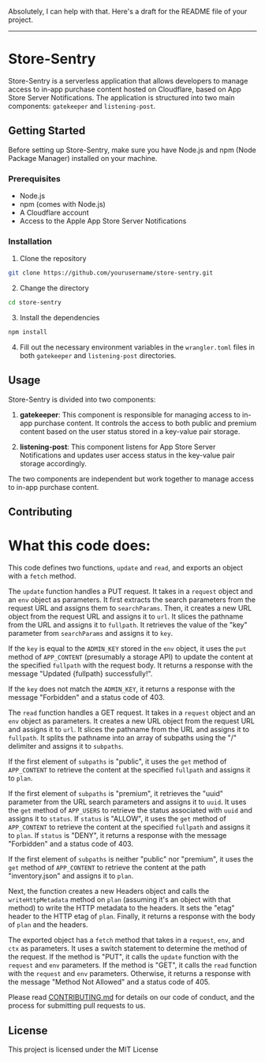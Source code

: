 Absolutely, I can help with that. Here's a draft for the README file of your project.

---

# Store-Sentry

Store-Sentry is a serverless application that allows developers to manage access to in-app purchase content hosted on Cloudflare, based on App Store Server Notifications. The application is structured into two main components: `gatekeeper` and `listening-post`.

## Getting Started

Before setting up Store-Sentry, make sure you have Node.js and npm (Node Package Manager) installed on your machine.

### Prerequisites

- Node.js
- npm (comes with Node.js)
- A Cloudflare account
- Access to the Apple App Store Server Notifications

### Installation

1. Clone the repository
```bash
git clone https://github.com/yourusername/store-sentry.git
```
2. Change the directory
```bash
cd store-sentry
```
3. Install the dependencies
```bash
npm install
```
4. Fill out the necessary environment variables in the `wrangler.toml` files in both `gatekeeper` and `listening-post` directories.

## Usage

Store-Sentry is divided into two components:

1. **gatekeeper**: This component is responsible for managing access to in-app purchase content. It controls the access to both public and premium content based on the user status stored in a key-value pair storage.

2. **listening-post**: This component listens for App Store Server Notifications and updates user access status in the key-value pair storage accordingly.

The two components are independent but work together to manage access to in-app purchase content.

## Contributing

# What this code does:
This code defines two functions, `update` and `read`, and exports an object with a `fetch` method. 

The `update` function handles a PUT request. It takes in a `request` object and an `env` object as parameters. It first extracts the search parameters from the request URL and assigns them to `searchParams`. Then, it creates a new URL object from the request URL and assigns it to `url`. It slices the pathname from the URL and assigns it to `fullpath`. It retrieves the value of the "key" parameter from `searchParams` and assigns it to `key`.

If the `key` is equal to the `ADMIN_KEY` stored in the `env` object, it uses the `put` method of `APP_CONTENT` (presumably a storage API) to update the content at the specified `fullpath` with the request body. It returns a response with the message "Updated {fullpath} successfully!".

If the `key` does not match the `ADMIN_KEY`, it returns a response with the message "Forbidden" and a status code of 403.

The `read` function handles a GET request. It takes in a `request` object and an `env` object as parameters. It creates a new URL object from the request URL and assigns it to `url`. It slices the pathname from the URL and assigns it to `fullpath`. It splits the pathname into an array of subpaths using the "/" delimiter and assigns it to `subpaths`. 

If the first element of `subpaths` is "public", it uses the `get` method of `APP_CONTENT` to retrieve the content at the specified `fullpath` and assigns it to `plan`.

If the first element of `subpaths` is "premium", it retrieves the "uuid" parameter from the URL search parameters and assigns it to `uuid`. It uses the `get` method of `APP_USERS` to retrieve the status associated with `uuid` and assigns it to `status`. If `status` is "ALLOW", it uses the `get` method of `APP_CONTENT` to retrieve the content at the specified `fullpath` and assigns it to `plan`. If `status` is "DENY", it returns a response with the message "Forbidden" and a status code of 403.

If the first element of `subpaths` is neither "public" nor "premium", it uses the `get` method of `APP_CONTENT` to retrieve the content at the path "inventory.json" and assigns it to `plan`.

Next, the function creates a new Headers object and calls the `writeHttpMetadata` method on `plan` (assuming it's an object with that method) to write the HTTP metadata to the headers. It sets the "etag" header to the HTTP etag of `plan`. Finally, it returns a response with the body of `plan` and the headers.

The exported object has a `fetch` method that takes in a `request`, `env`, and `ctx` as parameters. It uses a switch statement to determine the method of the request. If the method is "PUT", it calls the `update` function with the `request` and `env` parameters. If the method is "GET", it calls the `read` function with the `request` and `env` parameters. Otherwise, it returns a response with the message "Method Not Allowed" and a status code of 405.

Please read [CONTRIBUTING.md](https://github.com/yourusername/store-sentry/blob/main/CONTRIBUTING.md) for details on our code of conduct, and the process for submitting pull requests to us.

## License

This project is licensed under the MIT License

